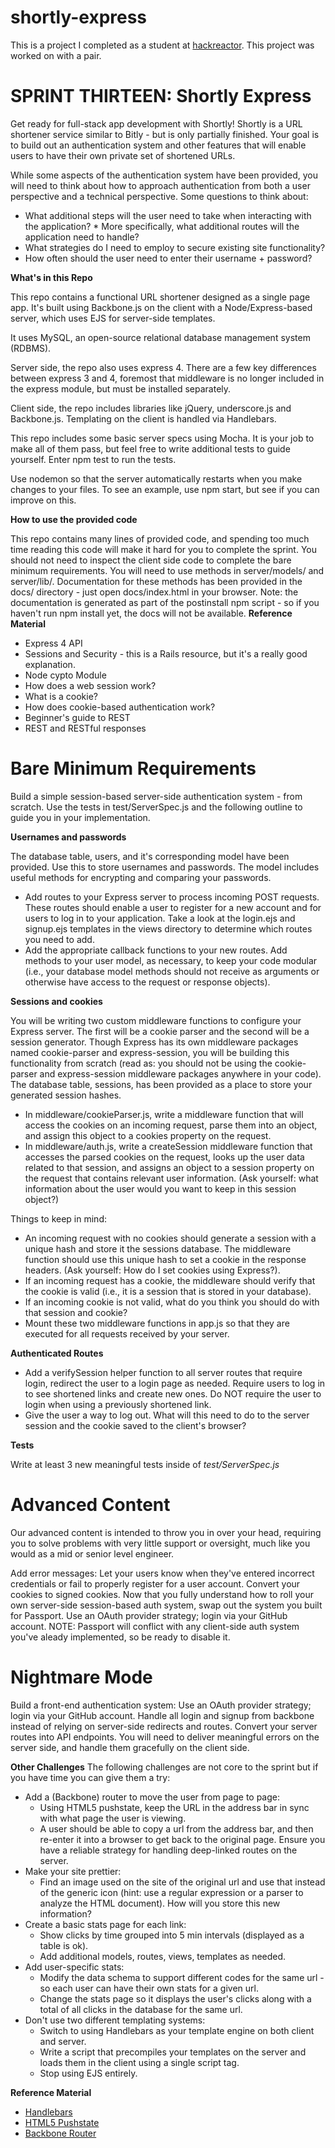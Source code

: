 # shortly-express
This is a project I completed as a student at [hackreactor](http://hackreactor.com). This project was worked on with a pair.

# SPRINT THIRTEEN: Shortly Express
Get ready for full-stack app development with Shortly! Shortly is a URL shortener service similar to Bitly - but is only partially finished. Your goal is to build out an authentication system and other features that will enable users to have their own private set of shortened URLs.

While some aspects of the authentication system have been provided, you will need to think about how to approach authentication from both a user perspective and a technical perspective. Some questions to think about:

* What additional steps will the user need to take when interacting with the application? * More specifically, what additional routes will the application need to handle?
* What strategies do I need to employ to secure existing site functionality?
* How often should the user need to enter their username + password?

**What's in this Repo**

This repo contains a functional URL shortener designed as a single page app. It's built using Backbone.js on the client with a Node/Express-based server, which uses EJS for server-side templates.

It uses MySQL, an open-source relational database management system (RDBMS).

Server side, the repo also uses express 4. There are a few key differences between express 3 and 4, foremost that middleware is no longer included in the express module, but must be installed separately.

Client side, the repo includes libraries like jQuery, underscore.js and Backbone.js. Templating on the client is handled via Handlebars.

This repo includes some basic server specs using Mocha. It is your job to make all of them pass, but feel free to write additional tests to guide yourself. Enter npm test to run the tests.

Use nodemon so that the server automatically restarts when you make changes to your files. To see an example, use npm start, but see if you can improve on this.

**How to use the provided code**

This repo contains many lines of provided code, and spending too much time reading this code will make it hard for you to complete the sprint. You should not need to inspect the client side code to complete the bare minimum requirements. You will need to use methods in server/models/ and server/lib/. Documentation for these methods has been provided in the docs/ directory - just open docs/index.html in your browser. Note: the documentation is generated as part of the postinstall npm script - so if you haven't run npm install yet, the docs will not be available.
**Reference Material**
* Express 4 API
* Sessions and Security - this is a Rails resource, but it's a really good explanation.
* Node cypto Module
* How does a web session work?
* What is a cookie?
* How does cookie-based authentication work?
* Beginner's guide to REST
* REST and RESTful responses

# Bare Minimum Requirements

Build a simple session-based server-side authentication system - from scratch. Use the tests in test/ServerSpec.js and the following outline to guide you in your implementation.

**Usernames and passwords**

The database table, users, and it's corresponding model have been provided. Use this to store usernames and passwords. The model includes useful methods for encrypting and comparing your passwords.

* Add routes to your Express server to process incoming POST requests. These routes should enable a user to register for a new account and for users to log in to your application. Take a look at the login.ejs and signup.ejs templates in the views directory to determine which routes you need to add.
* Add the appropriate callback functions to your new routes. Add methods to your user model, as necessary, to keep your code modular (i.e., your database model methods should not receive as arguments or otherwise have access to the request or response objects).

**Sessions and cookies**

You will be writing two custom middleware functions to configure your Express server. The first will be a cookie parser and the second will be a session generator. Though Express has its own middleware packages named cookie-parser and express-session, you will be building this functionality from scratch (read as: you should not be using the cookie-parser and express-session middleware packages anywhere in your code). The database table, sessions, has been provided as a place to store your generated session hashes.

* In middleware/cookieParser.js, write a middleware function that will access the cookies on an incoming request, parse them into an object, and assign this object to a cookies property on the request.
* In middleware/auth.js, write a createSession middleware function that accesses the parsed cookies on the request, looks up the user data related to that session, and assigns an object to a session property on the request that contains relevant user information. (Ask yourself: what information about the user would you want to keep in this session object?)

Things to keep in mind:

* An incoming request with no cookies should generate a session with a unique hash and store it the sessions database. The middleware function should use this unique hash to set a cookie in the response headers. (Ask yourself: How do I set cookies using Express?).
* If an incoming request has a cookie, the middleware should verify that the cookie is valid (i.e., it is a session that is stored in your database).
* If an incoming cookie is not valid, what do you think you should do with that session and cookie?
* Mount these two middleware functions in app.js so that they are executed for all requests received by your server.

**Authenticated Routes**
* Add a verifySession helper function to all server routes that require login, redirect the user to a login page as needed. Require users to log in to see shortened links and create new ones. Do NOT require the user to login when using a previously shortened link.
* Give the user a way to log out. What will this need to do to the server session and the cookie saved to the client's browser?

**Tests**

Write at least 3 new meaningful tests inside of *test/ServerSpec.js*
# Advanced Content
Our advanced content is intended to throw you in over your head, requiring you to solve problems with very little support or oversight, much like you would as a mid or senior level engineer.

Add error messages:
Let your users know when they've entered incorrect credentials or fail to properly register for a user account.
Convert your cookies to signed cookies.
Now that you fully understand how to roll your own server-side session-based auth system, swap out the system you built for Passport.
Use an OAuth provider strategy; login via your GitHub account.
NOTE: Passport will conflict with any client-side auth system you've aleady implemented, so be ready to disable it.

# Nightmare Mode
Build a front-end authentication system:
Use an OAuth provider strategy; login via your GitHub account.
Handle all login and signup from backbone instead of relying on server-side redirects and routes.
Convert your server routes into API endpoints. You will need to deliver meaningful errors on the server side, and handle them gracefully on the client side.

**Other Challenges**
The following challenges are not core to the sprint but if you have time you can give them a try:

* Add a (Backbone) router to move the user from page to page:
  * Using HTML5 pushstate, keep the URL in the address bar in sync with what page the user is viewing.
  * A user should be able to copy a url from the address bar, and then re-enter it into a browser to get back to the original page. Ensure you have a reliable strategy for handling deep-linked routes on the server.
* Make your site prettier:
  * Find an image used on the site of the original url and use that instead of the generic icon (hint: use a regular expression or a parser to analyze the HTML document). How will you store this new information?
* Create a basic stats page for each link:
  * Show clicks by time grouped into 5 min intervals (displayed as a table is ok).
  * Add additional models, routes, views, templates as needed.
* Add user-specific stats:
  * Modify the data schema to support different codes for the same url - so each user can have their own stats for a given url.
  * Change the stats page so it displays the user's clicks along with a total of all clicks in the database for the same url.
* Don't use two different templating systems:
  * Switch to using Handlebars as your template engine on both client and server.
  * Write a script that precompiles your templates on the server and loads them in the client using a single script tag.
  * Stop using EJS entirely.

**Reference Material**
* [Handlebars](http://handlebarsjs.com/)
* [HTML5 Pushstate](http://badassjs.com/post/840846392/locationhash-is-dead-long-live-html5-pushstate)
* [Backbone Router](https://backbonejs.org/#Router)
